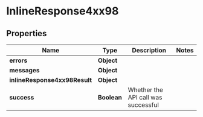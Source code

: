 # InlineResponse4xx98

## Properties
Name | Type | Description | Notes
------------ | ------------- | ------------- | -------------
**errors** | **Object** |  | 
**messages** | **Object** |  | 
**inlineResponse4xx98Result** | **Object** |  | 
**success** | **Boolean** | Whether the API call was successful | 
